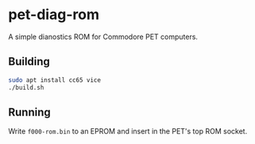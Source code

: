 # pet-diag-rom

A simple dianostics ROM for Commodore PET computers.

## Building

```bash
sudo apt install cc65 vice
./build.sh
```

## Running

Write ```f000-rom.bin``` to an EPROM and insert in the PET's top ROM socket.
